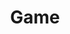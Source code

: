 ---
title: Game
template: page-class.dust
nav_sort: 1
nav_groups: primary
docs_class: Game
related_methods:
 - Game
---